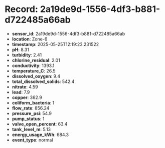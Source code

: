 # Record: 2a19de9d-1556-4df3-b881-d722485a66ab

- **sensor_id**: 2a19de9d-1556-4df3-b881-d722485a66ab
- **location**: Zone-6
- **timestamp**: 2025-05-25T12:19:23.231522
- **pH**: 8.31
- **turbidity**: 2.41
- **chlorine_residual**: 2.01
- **conductivity**: 1393.1
- **temperature_C**: 26.5
- **dissolved_oxygen**: 9.4
- **total_dissolved_solids**: 542.4
- **nitrate**: 4.59
- **lead**: 7.9
- **copper**: 362.9
- **coliform_bacteria**: 1
- **flow_rate**: 856.24
- **pressure_psi**: 54.9
- **pump_status**: 1
- **valve_open_percent**: 63.4
- **tank_level_m**: 5.13
- **energy_usage_kWh**: 684.3
- **event_type**: normal